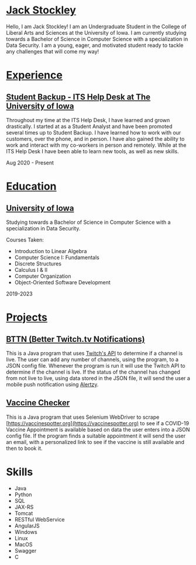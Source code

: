 <script defer data-domain="jstockley.com" src="http://192.168.0.106/js/plausible.js"></script>

# [Jack Stockley](https://www.linkedin.com/in/jack-stockley/)
Hello, I am Jack Stockley! I am an Undergraduate Student in the College of Liberal Arts and Sciences at the University of Iowa. I am currently studying towards a Bachelor of Science in Computer Science with a specialization in Data Security. I am a young, eager, and motivated student ready to tackle any challenges that will come my way!

# [Experience](experience.md)

## [Student Backup - ITS Help Desk at The University of Iowa](https://its.uiowa.edu/)
Throughout my time at the ITS Help Desk, I have learned and grown drastically. I started at as a Student Analyst and have been promoted several times up to Student Backup. I have learned how to work with our customers, over the phone, and in person. I have also gained the ability to work and interact with my co-workers in person and remotely. While at the ITS Help Desk I have been able to learn new tools, as well as new skills.

Aug 2020 - Present

# [Education](education.md)
## [University of Iowa](https://uiowa.edu/)
Studying towards a Bachelor of Science in Computer Science with a specialization in Data Security.

Courses Taken:
  - Introduction to Linear Algebra
  - Computer Science I: Fundamentals 
  - Discrete Structures
  - Calculus I & II
  - Computer Organization
  - Object-Oriented Software Development

2019-2023

# [Projects](projects.md)
## [BTTN (Better Twitch.tv Notifications)](https://github.com/jnstockley/BTTN)
   This is a Java program that uses [Twitch's API](https://dev.twitch.tv/docs/api/) to determine if a channel is live. The user can add any number of channels, using the program, to a JSON config file. Whenever the program is run it will use the Twitch API to determine if the channel is live. If the status of the channel has changed from not live to live, using data stored in the JSON file, it will send the user a mobile push notification using [Alertzy](https://alertzy.app).

## [Vaccine Checker](https://github.com/jnstockley/Vaccine-Checker)
   This is a Java program that uses Selenium WebDriver to scrape [https://vaccinespotter.org](https://vaccinespotter.org) to see if a COVID-19 Vaccine Appointment is available based on data the user enters into a JSON config file. If the program finds a suitable appointment it will send the user an email, with a personalized link to see if the vaccine is still available and then to book it.

# Skills
  - Java
  - Python
  - SQL
  - JAX-RS
  - Tomcat
  - RESTful WebService
  - AngularJS
  - Windows
  - Linux
  - MacOS
  - Swagger
  - C
